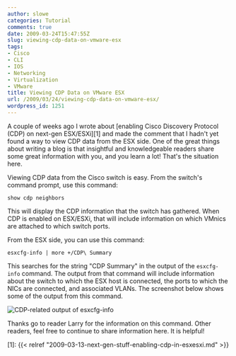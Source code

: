 ```yaml
---
author: slowe
categories: Tutorial
comments: true
date: 2009-03-24T15:47:55Z
slug: viewing-cdp-data-on-vmware-esx
tags:
- Cisco
- CLI
- IOS
- Networking
- Virtualization
- VMware
title: Viewing CDP Data on VMware ESX
url: /2009/03/24/viewing-cdp-data-on-vmware-esx/
wordpress_id: 1251
---
```


A couple of weeks ago I wrote about [enabling Cisco Discovery Protocol (CDP) on next-gen ESX/ESXi][1] and made the comment that I hadn't yet found a way to view CDP data from the ESX side. One of the great things about writing a blog is that insightful and knowledgeable readers share some great information with you, and you learn a lot! That's the situation here.

Viewing CDP data from the Cisco switch is easy. From the switch's command prompt, use this command:

	show cdp neighbors

This will display the CDP information that the switch has gathered. When CDP is enabled on ESX/ESXi, that will include information on which VMnics are attached to which switch ports.

From the ESX side, you can use this command:

	esxcfg-info | more +/CDP\ Summary

This searches for the string "CDP Summary" in the output of the `esxcfg-info` command. The output from that command will include information about the switch to which the ESX host is connected, the ports to which the NICs are connected, and associated VLANs. The screenshot below shows some of the output from this command.

![CDP-related output of esxcfg-info](/public/img/esxcfg-info-cdp.png)

Thanks go to reader Larry for the information on this command. Other readers, feel free to continue to share information here. It is helpful!

[1]: {{< relref "2009-03-13-next-gen-stuff-enabling-cdp-in-esxesxi.md" >}}
